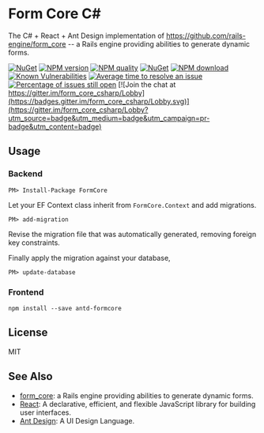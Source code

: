 # Form Core C\#

The C# + React + Ant Design implementation of https://github.com/rails-engine/form_core -- a Rails engine providing abilities to generate dynamic forms.


[![NuGet](https://img.shields.io/nuget/v/FormCore.svg)](https://www.nuget.org/packages/FormCore)
[![NPM version][npm-image]][npm-url]
[![NPM quality][quality-image]][quality-url]
[![NuGet](https://img.shields.io/nuget/dt/FormCore.svg)](https://www.nuget.org/packages/FormCore)
[![NPM download][download-image]][download-url]
[![Known Vulnerabilities][snyk-image]][snyk-url]
[![Average time to resolve an issue](http://isitmaintained.com/badge/resolution/pmq20/form_core_csharp.svg)](http://isitmaintained.com/project/pmq20/form_core_csharp "Average time to resolve an issue")
[![Percentage of issues still open](http://isitmaintained.com/badge/open/pmq20/form_core_csharp.svg)](http://isitmaintained.com/project/pmq20/form_core_csharp "Percentage of issues still open")
[![Join the chat at https://gitter.im/form_core_csharp/Lobby](https://badges.gitter.im/form_core_csharp/Lobby.svg)](https://gitter.im/form_core_csharp/Lobby?utm_source=badge&utm_medium=badge&utm_campaign=pr-badge&utm_content=badge)

[npm-image]: https://img.shields.io/npm/v/antd-formcore.svg
[npm-url]: https://npmjs.org/package/antd-formcore
[snyk-image]: https://snyk.io/test/npm/antd-formcore/badge.svg
[snyk-url]: https://snyk.io/test/npm/antd-formcore
[download-image]: https://img.shields.io/npm/dm/antd-formcore.svg
[download-url]: https://npmjs.org/package/antd-formcore
[quality-image]: http://npm.packagequality.com/shield/antd-formcore.svg
[quality-url]: http://packagequality.com/#?package=antd-formcore

## Usage

### Backend

    PM> Install-Package FormCore

Let your EF Context class inherit from `FormCore.Context` and add migrations.

    PM> add-migration

Revise the migration file that was automatically generated, removing foreign key constraints.

Finally apply the migration against your database,

    PM> update-database

### Frontend

    npm install --save antd-formcore

## License

MIT

## See Also

- [form_core](https://github.com/rails-engine/form_core): a Rails engine providing abilities to generate dynamic forms.
- [React](https://github.com/facebook/react/): A declarative, efficient, and flexible JavaScript library for building user interfaces.
- [Ant Design](https://github.com/ant-design/ant-design/): A UI Design Language.
